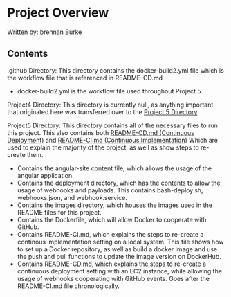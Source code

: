 # Project Overview
Written by: brennan Burke
## Contents

.github Directory:
This directory contains the docker-build2.yml file which is the workflow file that is referenced in README-CD.md
- docker-build2.yml is the workflow file used throughout Project 5.

Project4 Directory:
This directory is currently null, as anything important that originated here was transferred over to the [Project 5 Directory](https://github.com/WSU-kduncan/ceg3120-cicd-Brennnan12883/tree/main/Project5)

Project5 Directory: 
This directory contains all of the necessary files to run this project. This also contains both [README-CD.md (Continuous Deployment)](https://github.com/WSU-kduncan/ceg3120-cicd-Brennnan12883/blob/main/Project5/README-CD.md) and [README-CI.md (Continuous Implementation)](https://github.com/WSU-kduncan/ceg3120-cicd-Brennnan12883/blob/main/Project5/README-CI.md) Which are used to explain the majority of the project, as well as show steps to re-create them.
- Contains the angular-site content file, which allows the usage of the angular application.
- Contains the deployment directory, which has the contents to allow the usage of webhooks and payloads. This contains bash-deploy.sh, webhooks.json, and webhook.service.
- Contains the images directory, which houses the images used in the README files for this project.
- Contains the Dockerfile, which will allow Docker to cooperate with GitHub.
- Contains README-CI.md, which explains the steps to re-create a continous implementation setting on a local system. This file shows how to set up a Docker repository, as well as build a docker image and use the push and pull functions to update the image version on DockerHub.
- Contains README-CD.md, which explains the steps to re-create a continuous deployment setting with an EC2 instance, while allowing the usage of webhooks cooperating with GitHub events. Goes after the README-CI.md file chronologically.

